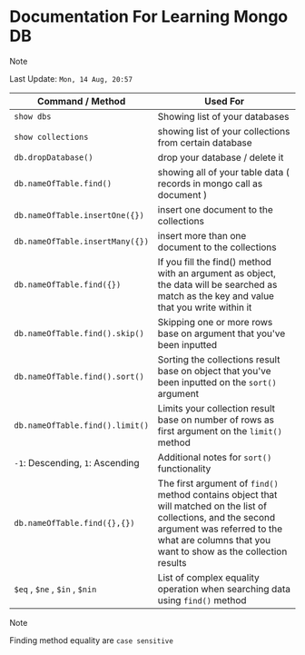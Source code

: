 # Documentation For Learning Mongo DB

> [!NOTE]
> Last Update: `Mon, 14 Aug, 20:57`

| Command / Method | Used For |
| --------------- | --------------- |
| `show dbs` | Showing list of your databases |
| `show collections` | showing list of your collections from certain database |
| `db.dropDatabase()` | drop your database / delete it|
| `db.nameOfTable.find()` | showing all of your table data ( records in mongo call as document ) | 
| `db.nameOfTable.insertOne({})` | insert one document to the collections |
| `db.nameOfTable.insertMany({})` | insert more than one document to the collections |
| `db.nameOfTable.find({})` | If you fill the find() method with an argument as object, the data will be searched as match as the key and value that you write within it |
| `db.nameOfTable.find().skip()` | Skipping one or more rows base on argument that you've been inputted |
| `db.nameOfTable.find().sort()` | Sorting the collections result base on object that you've been inputted on the `sort()` argument |
| `db.nameOfTable.find().limit()` | Limits your collection result base on number of rows as first argument on the `limit()` method |
| `-1`: Descending, `1`: Ascending | Additional notes for `sort()` functionality |
| `db.nameOfTable.find({},{})` | The first argument of `find()` method contains object that will matched on the list of collections, and the second argument was referred to the what are columns that you want to show as the collection results |
| `$eq` , `$ne` , `$in` , `$nin`  | List of complex equality operation when searching data using `find()` method | 

> [!NOTE]
> Finding method equality are `case sensitive`